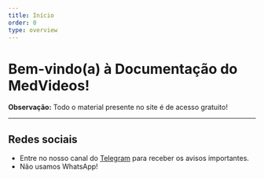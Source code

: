 ```yaml
---
title: Início
order: 0
type: overview
---
```


<ContentColumn>

# Bem-vindo(a) à Documentação do MedVideos!

<Aside>

__Observação:__ Todo o material presente no site é de acesso gratuito!

</Aside>

--------------------------------

## Redes sociais

* Entre no nosso canal do [Telegram](https://t.me/medcelvid) para receber os avisos importantes.
* Não usamos WhatsApp!
  
</ContentColumn>
